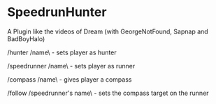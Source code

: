 # SpeedrunHunter

A Plugin like the videos of Dream (with GeorgeNotFound, Sapnap and BadBoyHalo)

/hunter /name\ - sets player as hunter
  
/speedrunner /name\ - sets player as runner
  
/compass /name\ - gives player a compass
  
/follow /speedrunner's name\ - sets the compass target on the runner
